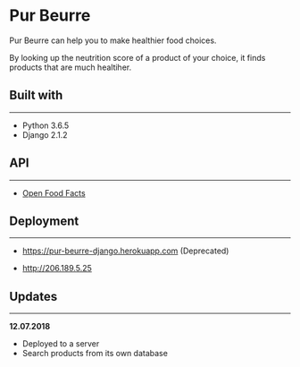 # Pur Beurre
Pur Beurre can help you to make healthier food choices.

By looking up the neutrition score of a product of your choice, it finds products that are much healtiher.

## Built with
----
- Python 3.6.5
- Django 2.1.2

## API
---
- [Open Food Facts](https://fr.openfoodfacts.org/data)

## Deployment
---
- https://pur-beurre-django.herokuapp.com (Deprecated)

- http://206.189.5.25

## Updates
---
__12.07.2018__
- Deployed to a server
- Search products from its own database


